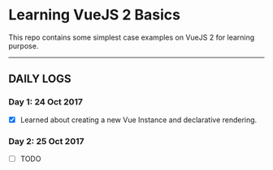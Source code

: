 # Learning VueJS 2 Basics

This repo contains some simplest case examples on VueJS 2 for learning purpose.

---

## DAILY LOGS

### Day 1: 24 Oct 2017

- [x] Learned about creating a new Vue Instance and declarative rendering.

### Day 2: 25 Oct 2017

- [ ] TODO
